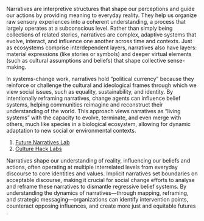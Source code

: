 Narratives are interpretive structures that shape our perceptions and guide our actions by providing meaning to everyday reality. They help us organize raw sensory experiences into a coherent understanding, a process that largely operates at a subconscious level. Rather than simply being collections of related stories, narratives are complex, adaptive systems that evolve, interact, and influence one another across time and contexts. Just as ecosystems comprise interdependent layers, narratives also have layers: material expressions (like stories or symbols) and deeper virtual elements (such as cultural assumptions and beliefs) that shape collective sense-making.

In systems-change work, narratives hold “political currency” because they reinforce or challenge the cultural and ideological frames through which we view social issues, such as equality, sustainability, and identity. By intentionally reframing narratives, change agents can influence belief systems, helping communities reimagine and reconstruct their understanding of the world. This approach views narratives as “living systems” with the capacity to evolve, terminate, and even merge with others, much like species in a biological ecosystem, allowing for dynamic adaptation to new social or environmental contexts.

1. [Future Narratives Lab](https://www.futurenarrativeslab.org/our-approach/)
2. [Culture Hack Labs](https://www.culturehack.io/curriculum/curriculum/introduction-to-narratives/module-2-understanding-narratives/)

Narratives shape our understanding of reality, influencing our beliefs and actions, often operating at multiple interrelated levels from everyday discourse to core identities and values. Implicit narratives set boundaries on acceptable discourse, making it crucial for social change efforts to analyse and reframe these narratives to dismantle regressive belief systems. By understanding the dynamics of narratives—through mapping, reframing, and strategic messaging—organizations can identify intervention points, counteract opposing influences, and create more just and equitable futures  .
